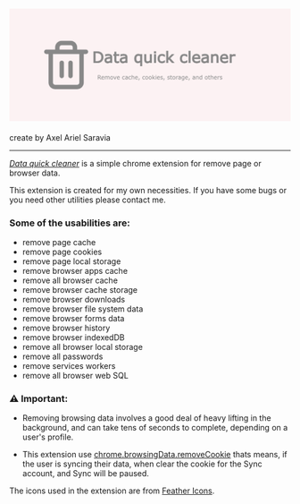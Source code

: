 ### ![Data Quick Cleaner](./media/promotion/marquee.png)
create by Axel Ariel Saravia

---

[*Data quick cleaner*](https://chrome.google.com/webstore/detail/data-quick-cleared/ldbagdcemmnmcniabnlgdhkbngnljloo) 
is a simple chrome extension for remove page or browser data.

This extension is created for my own necessities. If you have some bugs or you need other utilities please contact me.


### Some of the usabilities are:
- remove page cache
- remove page cookies
- remove page local storage
- remove browser apps cache
- remove all browser cache
- remove browser cache storage
- remove browser downloads
- remove browser file system data
- remove browser forms data
- remove browser history
- remove browser indexedDB
- remove all browser local storage
- remove all passwords
- remove services workers
- remove all browser web SQL

### ⚠️ Important:
- Removing browsing data involves a good deal of heavy lifting
in the background, and can take tens of seconds to complete,
depending on a user's profile.

- This extension use [chrome.browsingData.removeCookie](href="https://developer.chrome.com/docs/extensions/reference/api/browsingData#concepts_and_usage)
thats means, if the user is syncing their data, when clear the cookie
for the Sync account, and Sync will be paused.

The icons used in the extension are from [Feather Icons](https://feathericons.com/).
